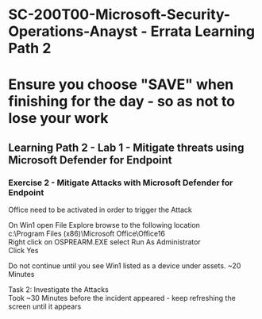 # SC-200T00-Microsoft-Security-Operations-Anayst - Errata Learning Path 2
# Ensure you choose "SAVE" when finishing for the day - so as not to lose your work

## Learning Path 2 - Lab 1 - Mitigate threats using Microsoft Defender for Endpoint

### Exercise 2 - Mitigate Attacks with Microsoft Defender for Endpoint

Office need to be activated in order to trigger the Attack<br>

On Win1 open File Explore browse to the following location<br>
c:\Program Files (x86)\Microsoft Office\Office16<br>
Right click on OSPREARM.EXE select Run As Administrator<br>
Click Yes<br>

Do not continue until you see Win1 listed as a device under assets.  ~20 Minutes<br>

Task 2: Investigate the Attacks<br>
Took ~30 Minutes before the incident appeared - keep refreshing the screen until it appears<br>